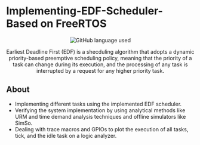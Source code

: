 # Implementing-EDF-Scheduler-Based on FreeRTOS

<div align="center">

![GitHub language used](https://img.shields.io/badge/Language%3A-C-brightgreen)

Earliest Deadline First (EDF) is a shecduling algorithm that adopts a dynamic priority-based preemptive scheduling policy, meaning that the priority of a task can change during its execution, and the processing of any task is interrupted by a request for any higher priority task.

</div>

## About

*   Implementing different tasks using the implemented EDF scheduler.
*   Verifying the system implementation by using analytical methods like URM and time demand analysis techniques and offline simulators like SimSo.
*   Dealing with trace macros and GPIOs to plot the execution of all tasks, tick, and the idle task on a logic analyzer.

